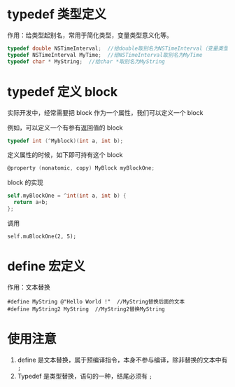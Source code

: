 # typedef 类型定义

作用：给类型起别名，常用于简化类型，变量类型意义化等。

```objectivec
typedef double NSTimeInterval;  //给double取别名为NSTimeInterval（变量类型意义化）
typedef NSTimeInterval MyTime;  //给NSTimeInterval取别名为MyTime
typedef char * MyString;  //给char *取别名为MyString
```

# typedef 定义 block

实际开发中，经常需要把 block 作为一个属性，我们可以定义一个 block

例如，可以定义一个有参有返回值的 block

```objective-c
typedef int (^Myblock)(int a, int b);
```

定义属性的时候，如下即可持有这个 block

```objective-c
@property (nonatomic, copy) MyBlock myBlockOne;
```

block 的实现

```objective-c
self.myBlockOne = ^int(int a, int b) {
  return a+b;
};
```

调用

```objc
self.muBlockOne(2, 5);
```



# define 宏定义

作用：文本替换

```objc
#define MyString @"Hello World !"  //MyString替换后面的文本
#define MyString2 MyString  //MyString2替换MyString
```



# 使用注意

1. define 是文本替换，属于预编译指令，本身不参与编译，除非替换的文本中有 `;`
2. Typedef 是类型替换，语句的一种，结尾必须有 `;`